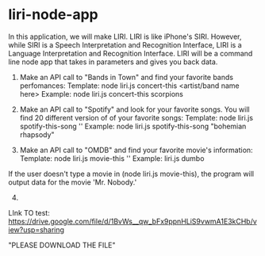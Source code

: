 # liri-node-app
In this application, we will make LIRI. LIRI is like iPhone's SIRI. However, while SIRI is a Speech Interpretation and Recognition Interface, LIRI is a Language Interpretation and Recognition Interface. LIRI will be a command line node app that takes in parameters and gives you back data.


1. Make an API call to "Bands in Town" and find your favorite bands perfomances: 
Template: node liri.js concert-this <artist/band name here>
Example: node liri.js concert-this scorpions


2. Make an API call to "Spotify" and look for your favorite songs. You will find 20 different version of of your favorite songs:
Template: node liri.js spotify-this-song '<song name here>' 
Example: node liri.js spotify-this-song "bohemian rhapsody"


3. Make an API call to "OMDB" and find your favorite movie's information:
Template: node liri.js movie-this '<movie name here>'
Example: liri.js dumbo

If the user doesn't type a movie in (node liri.js movie-this), the program will output data for the movie 'Mr. Nobody.'

4. 


LInk TO test: https://drive.google.com/file/d/1BvWs__qw_bFx9ppnHLiS9vwmA1E3kCHb/view?usp=sharing

"PLEASE DOWNLOAD THE FILE"


